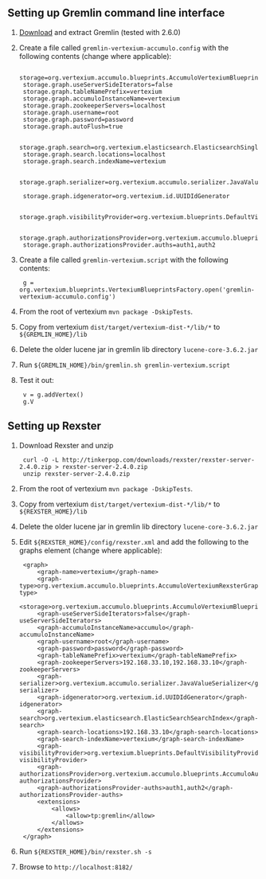 
Setting up Gremlin command line interface
-----------------------------------------

1. [Download](https://github.com/tinkerpop/gremlin/wiki/Downloads) and extract Gremlin (tested with 2.6.0)
1. Create a file called `gremlin-vertexium-accumulo.config` with the following contents  (change where applicable):

        storage=org.vertexium.accumulo.blueprints.AccumuloVertexiumBlueprintsGraphFactory
        storage.graph.useServerSideIterators=false
        storage.graph.tableNamePrefix=vertexium
        storage.graph.accumuloInstanceName=vertexium
        storage.graph.zookeeperServers=localhost
        storage.graph.username=root
        storage.graph.password=password
        storage.graph.autoFlush=true

        storage.graph.search=org.vertexium.elasticsearch.ElasticsearchSingleDocumentSearchIndex
        storage.graph.search.locations=localhost
        storage.graph.search.indexName=vertexium

        storage.graph.serializer=org.vertexium.accumulo.serializer.JavaValueSerializer

        storage.graph.idgenerator=org.vertexium.id.UUIDIdGenerator

        storage.graph.visibilityProvider=org.vertexium.blueprints.DefaultVisibilityProvider

        storage.graph.authorizationsProvider=org.vertexium.accumulo.blueprints.AccumuloAuthorizationsProvider
        storage.graph.authorizationsProvider.auths=auth1,auth2

1. Create a file called `gremlin-vertexium.script` with the following contents:

        g = org.vertexium.blueprints.VertexiumBlueprintsFactory.open('gremlin-vertexium-accumulo.config')

1. From the root of vertexium `mvn package -DskipTests`.
1. Copy from vertexium `dist/target/vertexium-dist-*/lib/*` to `${GREMLIN_HOME}/lib`
1. Delete the older lucene jar in gremlin lib directory `lucene-core-3.6.2.jar`
1. Run `${GREMLIN_HOME}/bin/gremlin.sh gremlin-vertexium.script`
1. Test it out:
        
        v = g.addVertex()
        g.V

Setting up Rexster
------------------

1. Download Rexster and unzip

        curl -O -L http://tinkerpop.com/downloads/rexster/rexster-server-2.4.0.zip > rexster-server-2.4.0.zip
        unzip rexster-server-2.4.0.zip

1. From the root of vertexium `mvn package -DskipTests`.
1. Copy from vertexium `dist/target/vertexium-dist-*/lib/*` to `${REXSTER_HOME}/lib`
1. Delete the older lucene jar in gremlin lib directory `lucene-core-3.6.2.jar`
1. Edit `${REXSTER_HOME}/config/rexster.xml` and add the following to the graphs element (change where applicable):

        <graph>
            <graph-name>vertexium</graph-name>
            <graph-type>org.vertexium.accumulo.blueprints.AccumuloVertexiumRexsterGraphConfiguration</graph-type>
            <storage>org.vertexium.accumulo.blueprints.AccumuloVertexiumBlueprintsGraphFactory</storage>
            <graph-useServerSideIterators>false</graph-useServerSideIterators>
            <graph-accumuloInstanceName>accumulo</graph-accumuloInstanceName>
            <graph-username>root</graph-username>
            <graph-password>password</graph-password>
            <graph-tableNamePrefix>vertexium</graph-tableNamePrefix>
            <graph-zookeeperServers>192.168.33.10,192.168.33.10</graph-zookeeperServers>
            <graph-serializer>org.vertexium.accumulo.serializer.JavaValueSerializer</graph-serializer>
            <graph-idgenerator>org.vertexium.id.UUIDIdGenerator</graph-idgenerator>
            <graph-search>org.vertexium.elasticsearch.ElasticSearchSearchIndex</graph-search>
            <graph-search-locations>192.168.33.10</graph-search-locations>
            <graph-search-indexName>vertexium</graph-search-indexName>
            <graph-visibilityProvider>org.vertexium.blueprints.DefaultVisibilityProvider</graph-visibilityProvider>
            <graph-authorizationsProvider>org.vertexium.accumulo.blueprints.AccumuloAuthorizationsProvider</graph-authorizationsProvider>
            <graph-authorizationsProvider-auths>auth1,auth2</graph-authorizationsProvider-auths>
            <extensions>
                <allows>
                    <allow>tp:gremlin</allow>
                </allows>
            </extensions>
        </graph>

1. Run `${REXSTER_HOME}/bin/rexster.sh -s`
1. Browse to `http://localhost:8182/`
